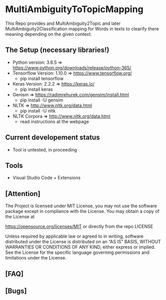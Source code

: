 # MultiAmbiguityToTopicMapping
This Repo provides and MultiAmbiguity2Topic and later MultiAmbiguity2Classification mapping for Words in texts to clearify there meaning depending on the given context.

## The Setup (necessary libraries!)

- Python version:       3.6.5   => https://www.python.org/downloads/release/python-365/
- Tensorflow Version:   1.10.0  => https://www.tensorflow.org/     
  - pip install tensorflow
- Keras Version:        2.2.2   => https://keras.io/
  -  pip install keras
- Genism                        => https://radimrehurek.com/gensim/install.html
  - pip install -U gensim
- NLTK                          => http://www.nltk.org/data.html 
  - pip install -U nltk
- NLTK Corpora                  => http://www.nltk.org/data.html
  - read instructions at the webpage

## Current developement status
- Tool is untested, in proceeding

## Tools
- Visual Studio Code + Extensions

## [Attention]
The Project is licensed under MIT License, you may not use the software package except in compliance with the License. You may obtain a copy of the License at

https://opensource.org/licenses/MIT or directly from the repo LICENSE

Unless required by applicable law or agreed to in writing, software distributed under the License is distributed on an “AS IS” BASIS, WITHOUT WARRANTIES OR CONDITIONS OF ANY KIND, either express or implied. See the License for the specific language governing permissions and limitations under the License.

## [FAQ]

## [Bugs]
